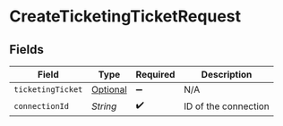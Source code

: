 # CreateTicketingTicketRequest


## Fields

| Field                                                               | Type                                                                | Required                                                            | Description                                                         |
| ------------------------------------------------------------------- | ------------------------------------------------------------------- | ------------------------------------------------------------------- | ------------------------------------------------------------------- |
| `ticketingTicket`                                                   | [Optional<TicketingTicket>](../../models/shared/TicketingTicket.md) | :heavy_minus_sign:                                                  | N/A                                                                 |
| `connectionId`                                                      | *String*                                                            | :heavy_check_mark:                                                  | ID of the connection                                                |